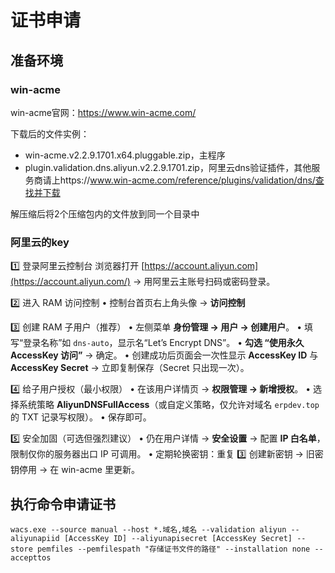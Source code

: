 # 证书申请

## 准备环境

### win-acme

win-acme官网：https://www.win-acme.com/

下载后的文件实例：

* win-acme.v2.2.9.1701.x64.pluggable.zip，主程序
* plugin.validation.dns.aliyun.v2.2.9.1701.zip，阿里云dns验证插件，其他服务商请上https://www.win-acme.com/reference/plugins/validation/dns/查找并下载

解压缩后将2个压缩包内的文件放到同一个目录中

### 阿里云的key

1️⃣ 登录阿里云控制台
浏览器打开 [https://account.aliyun.com](https://account.aliyun.com/) → 用阿里云主账号扫码或密码登录。

2️⃣ 进入 RAM 访问控制
• 控制台首页右上角头像 → **访问控制**

3️⃣ 创建 RAM 子用户（推荐）
• 左侧菜单 **身份管理 → 用户 → 创建用户**。
• 填写“登录名称”如 `dns-auto`，显示名“Let’s Encrypt DNS”。
• **勾选 “使用永久 AccessKey 访问”** → 确定。
• 创建成功后页面会一次性显示
**AccessKey ID** 与 **AccessKey Secret** → 立即复制保存（Secret 只出现一次）。

4️⃣ 给子用户授权（最小权限）
• 在该用户详情页 → **权限管理 → 新增授权**。
• 选择系统策略 **AliyunDNSFullAccess**（或自定义策略，仅允许对域名 `erpdev.top` 的 TXT 记录写权限）。
• 保存即可。

5️⃣ 安全加固（可选但强烈建议）
• 仍在用户详情 → **安全设置** → 配置 **IP 白名单**，限制仅你的服务器出口 IP 可调用。
• 定期轮换密钥：重复 3️⃣ 创建新密钥 → 旧密钥停用 → 在 win-acme 里更新。

## 执行命令申请证书

```shell
wacs.exe --source manual --host *.域名,域名 --validation aliyun --aliyunapiid [AccessKey ID] --aliyunapisecret [AccessKey Secret] --store pemfiles --pemfilespath "存储证书文件的路径" --installation none --accepttos
```

